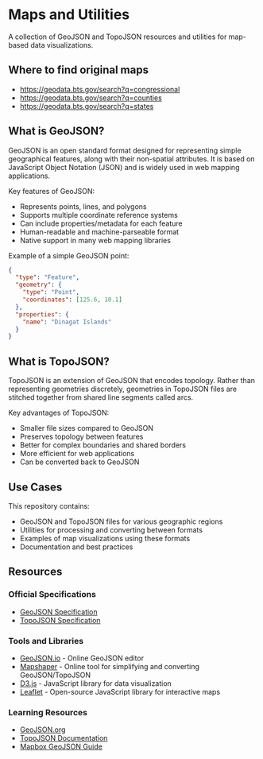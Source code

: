 # Maps and Utilities

A collection of GeoJSON and TopoJSON resources and utilities for map-based data visualizations.

## Where to find original maps

- https://geodata.bts.gov/search?q=congressional
- https://geodata.bts.gov/search?q=counties
- https://geodata.bts.gov/search?q=states

## What is GeoJSON?

GeoJSON is an open standard format designed for representing simple geographical features, along with their non-spatial attributes. It is based on JavaScript Object Notation (JSON) and is widely used in web mapping applications.

Key features of GeoJSON:
- Represents points, lines, and polygons
- Supports multiple coordinate reference systems
- Can include properties/metadata for each feature
- Human-readable and machine-parseable format
- Native support in many web mapping libraries

Example of a simple GeoJSON point:
```json
{
  "type": "Feature",
  "geometry": {
    "type": "Point",
    "coordinates": [125.6, 10.1]
  },
  "properties": {
    "name": "Dinagat Islands"
  }
}
```

## What is TopoJSON?

TopoJSON is an extension of GeoJSON that encodes topology. Rather than representing geometries discretely, geometries in TopoJSON files are stitched together from shared line segments called arcs.

Key advantages of TopoJSON:
- Smaller file sizes compared to GeoJSON
- Preserves topology between features
- Better for complex boundaries and shared borders
- More efficient for web applications
- Can be converted back to GeoJSON

## Use Cases

This repository contains:
- GeoJSON and TopoJSON files for various geographic regions
- Utilities for processing and converting between formats
- Examples of map visualizations using these formats
- Documentation and best practices

## Resources

### Official Specifications
- [GeoJSON Specification](https://tools.ietf.org/html/rfc7946)
- [TopoJSON Specification](https://github.com/topojson/topojson-specification)

### Tools and Libraries
- [GeoJSON.io](https://geojson.io/) - Online GeoJSON editor
- [Mapshaper](https://mapshaper.org/) - Online tool for simplifying and converting GeoJSON/TopoJSON
- [D3.js](https://d3js.org/) - JavaScript library for data visualization
- [Leaflet](https://leafletjs.com/) - Open-source JavaScript library for interactive maps

### Learning Resources
- [GeoJSON.org](https://geojson.org/)
- [TopoJSON Documentation](https://github.com/topojson/topojson)
- [Mapbox GeoJSON Guide](https://docs.mapbox.com/help/glossary/geojson/)
